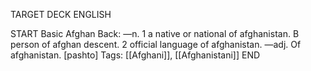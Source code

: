 TARGET DECK
ENGLISH

START
Basic
Afghan
Back: —n. 1 a native or national of afghanistan. B person of afghan descent. 2 official language of afghanistan. —adj. Of afghanistan. [pashto]
Tags: [[Afghani]], [[Afghanistani]]
END
